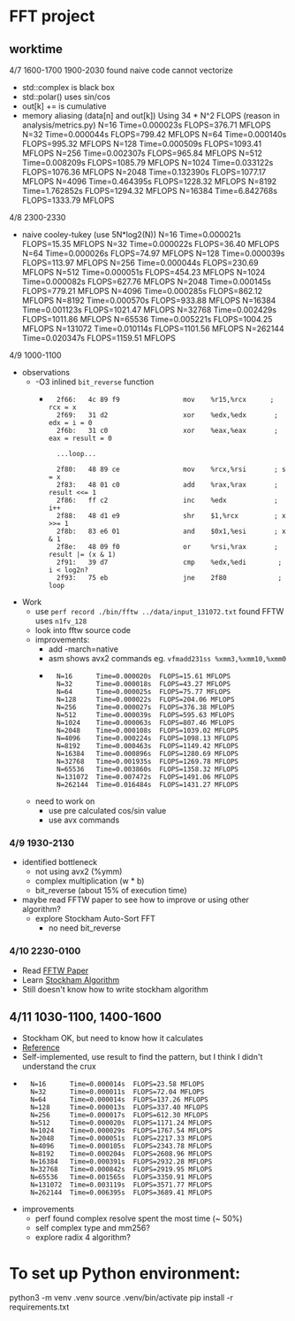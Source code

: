 # FFT project

## worktime
4/7 1600-1700 1900-2030
found naive code cannot vectorize
- std::complex is black box
- std::polar() uses sin/cos
- out[k] += is cumulative
- memory aliasing (data[n] and out[k])
Using 34 * N^2 FLOPS (reason in analysis/metrics.py)
N=16      Time=0.000023s  FLOPS=376.71 MFLOPS
N=32      Time=0.000044s  FLOPS=799.42 MFLOPS
N=64      Time=0.000140s  FLOPS=995.32 MFLOPS
N=128     Time=0.000509s  FLOPS=1093.41 MFLOPS
N=256     Time=0.002307s  FLOPS=965.84 MFLOPS
N=512     Time=0.008209s  FLOPS=1085.79 MFLOPS
N=1024    Time=0.033122s  FLOPS=1076.36 MFLOPS
N=2048    Time=0.132390s  FLOPS=1077.17 MFLOPS
N=4096    Time=0.464395s  FLOPS=1228.32 MFLOPS
N=8192    Time=1.762852s  FLOPS=1294.32 MFLOPS
N=16384   Time=6.842768s  FLOPS=1333.79 MFLOPS
 
4/8 2300-2330
- naive cooley-tukey (use 5N*log2(N))
N=16      Time=0.000021s  FLOPS=15.35 MFLOPS
N=32      Time=0.000022s  FLOPS=36.40 MFLOPS
N=64      Time=0.000026s  FLOPS=74.97 MFLOPS
N=128     Time=0.000039s  FLOPS=113.97 MFLOPS
N=256     Time=0.000044s  FLOPS=230.69 MFLOPS
N=512     Time=0.000051s  FLOPS=454.23 MFLOPS
N=1024    Time=0.000082s  FLOPS=627.76 MFLOPS
N=2048    Time=0.000145s  FLOPS=779.21 MFLOPS
N=4096    Time=0.000285s  FLOPS=862.12 MFLOPS
N=8192    Time=0.000570s  FLOPS=933.88 MFLOPS
N=16384   Time=0.001123s  FLOPS=1021.47 MFLOPS
N=32768   Time=0.002429s  FLOPS=1011.86 MFLOPS
N=65536   Time=0.005221s  FLOPS=1004.25 MFLOPS
N=131072  Time=0.010114s  FLOPS=1101.56 MFLOPS
N=262144  Time=0.020347s  FLOPS=1159.51 MFLOPS

4/9 1000-1100
- observations
    - -O3 inlined `bit_reverse` function
        - ```
            2f66:	4c 89 f9             	mov    %r15,%rcx      ; rcx = x
            2f69:	31 d2                	xor    %edx,%edx       ; edx = i = 0
            2f6b:	31 c0                	xor    %eax,%eax       ; eax = result = 0

            ...loop...

            2f80:	48 89 ce             	mov    %rcx,%rsi       ; s = x
            2f83:	48 01 c0             	add    %rax,%rax       ; result <<= 1
            2f86:	ff c2                	inc    %edx            ; i++
            2f88:	48 d1 e9             	shr    $1,%rcx         ; x >>= 1
            2f8b:	83 e6 01             	and    $0x1,%esi       ; x & 1
            2f8e:	48 09 f0             	or     %rsi,%rax       ; result |= (x & 1)
            2f91:	39 d7                	cmp    %edx,%edi        ; i < log2n?
            2f93:	75 eb                	jne    2f80             ; loop
            ```
- Work
    - use `perf record ./bin/fftw ../data/input_131072.txt` found FFTW uses `n1fv_128`
    - look into fftw source code
    - improvements:
        - add  -march=native
        - asm shows avx2 commands eg. `vfmadd231ss %xmm3,%xmm10,%xmm0`
        - ```
            N=16      Time=0.000020s  FLOPS=15.61 MFLOPS
            N=32      Time=0.000018s  FLOPS=43.27 MFLOPS
            N=64      Time=0.000025s  FLOPS=75.77 MFLOPS
            N=128     Time=0.000022s  FLOPS=204.06 MFLOPS
            N=256     Time=0.000027s  FLOPS=376.38 MFLOPS
            N=512     Time=0.000039s  FLOPS=595.63 MFLOPS
            N=1024    Time=0.000063s  FLOPS=807.46 MFLOPS
            N=2048    Time=0.000108s  FLOPS=1039.02 MFLOPS
            N=4096    Time=0.000224s  FLOPS=1098.13 MFLOPS
            N=8192    Time=0.000463s  FLOPS=1149.42 MFLOPS
            N=16384   Time=0.000896s  FLOPS=1280.69 MFLOPS
            N=32768   Time=0.001935s  FLOPS=1269.78 MFLOPS
            N=65536   Time=0.003860s  FLOPS=1358.32 MFLOPS
            N=131072  Time=0.007472s  FLOPS=1491.06 MFLOPS
            N=262144  Time=0.016484s  FLOPS=1431.27 MFLOPS
            ```
    - need to work on
        - use pre calculated cos/sin value
        - use avx commands

### 4/9 1930-2130
- identified bottleneck
    - not using avx2 (%ymm)
    - complex multiplication (w * b)
    - bit_reverse (about 15% of execution time)
- maybe read FFTW paper to see how to improve or using other algorithm?
    - explore Stockham Auto-Sort FFT
        - no need bit_reverse

### 4/10 2230-0100
- Read [FFTW Paper](https://www.fftw.org/fftw-paper-ieee.pdf)
- Learn [Stockham Algorithm](http://wwwa.pikara.ne.jp/okojisan/otfft-en/stockham1.html)
- Still doesn't know how to write stockham algorithm

## 4/11 1030-1100, 1400-1600
- Stockham OK, but need to know how it calculates
- [Reference](https://github.com/scientificgo/fft/blob/master/stockham.go)
- Self-implemented, use result to find the pattern, but I think I didn't understand the crux
- ```
    N=16      Time=0.000014s  FLOPS=23.58 MFLOPS
    N=32      Time=0.000011s  FLOPS=72.04 MFLOPS
    N=64      Time=0.000014s  FLOPS=137.26 MFLOPS
    N=128     Time=0.000013s  FLOPS=337.40 MFLOPS
    N=256     Time=0.000017s  FLOPS=612.30 MFLOPS
    N=512     Time=0.000020s  FLOPS=1171.24 MFLOPS
    N=1024    Time=0.000029s  FLOPS=1767.54 MFLOPS
    N=2048    Time=0.000051s  FLOPS=2217.33 MFLOPS
    N=4096    Time=0.000105s  FLOPS=2343.78 MFLOPS
    N=8192    Time=0.000204s  FLOPS=2608.96 MFLOPS
    N=16384   Time=0.000391s  FLOPS=2932.28 MFLOPS
    N=32768   Time=0.000842s  FLOPS=2919.95 MFLOPS
    N=65536   Time=0.001565s  FLOPS=3350.91 MFLOPS
    N=131072  Time=0.003119s  FLOPS=3571.77 MFLOPS
    N=262144  Time=0.006395s  FLOPS=3689.41 MFLOPS
    ```
- improvements
    - perf found complex resolve spent the most time (~ 50%)
    - self complex type and mm256?
    - explore radix 4 algorithm?

# To set up Python environment:
python3 -m venv .venv
source .venv/bin/activate
pip install -r requirements.txt
